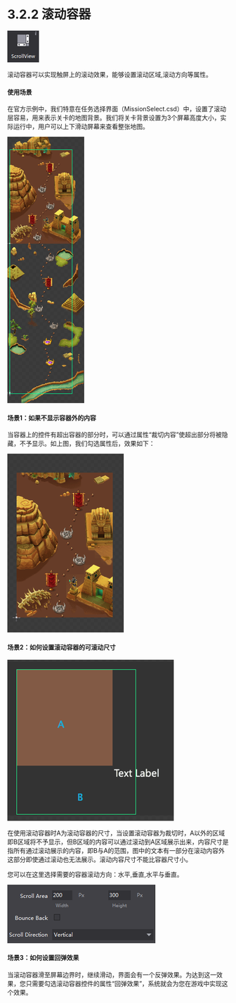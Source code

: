 # 3.2.2 滚动容器


![](./res/image109.png)

滚动容器可以实现触屏上的滚动效果，能够设置滚动区域,滚动方向等属性。

#### 使用场景

在官方示例中，我们特意在任务选择界面（MissionSelect.csd）中，设置了滚动层容易，用来表示关卡的地图背景。我们将关卡背景设置为3个屏幕高度大小，实际运行中，用户可以上下滑动屏幕来查看整张地图。

![](./res/image110.png)

#### 场景1：如果不显示容器外的内容

当容器上的控件有超出容器的部分时，可以通过属性“裁切内容”使超出部分将被隐藏，不予显示。如上图，我们勾选属性后，效果如下：

![](./res/image111.png)

#### 场景2：如何设置滚动容器的可滚动尺寸

![](./res/image112.png)

在使用滚动容器时A为滚动容器的尺寸，当设置滚动容器为裁切时，A以外的区域即B区域将不予显示，但B区域的内容可以通过滚动到A区域展示出来，内容尺寸是指所有通过滚动展示的内容，即B与A的范围，图中的文本有一部分在滚动内容外这部分即使通过滚动也无法展示。滚动内容尺寸不能比容器尺寸小。

您可以在这里选择需要的容器滚动方向：水平,垂直,水平与垂直。

![](./res/image113.png)

#### 场景3：如何设置回弹效果

当滚动容器滑至屏幕边界时，继续滑动，界面会有一个反弹效果。为达到这一效果，您只需要勾选滚动容器控件的属性“回弹效果”，系统就会为您在游戏中实现这个效果。
